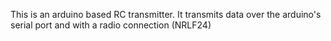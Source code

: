 This is an arduino based RC transmitter.
It transmits data over the arduino's serial port and with a radio connection (NRLF24)
